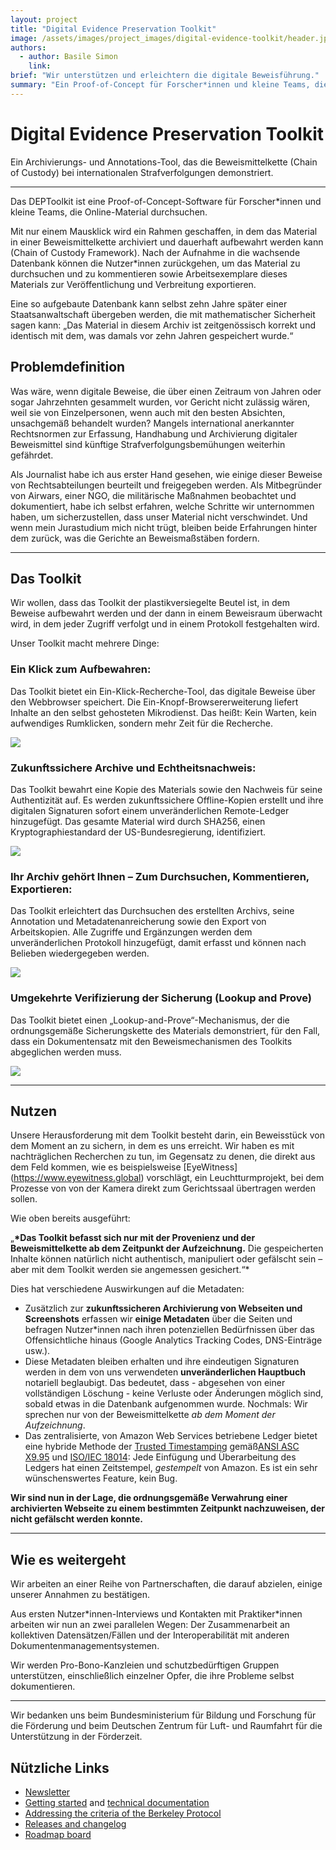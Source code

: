 ```yaml
---
layout: project
title: "Digital Evidence Preservation Toolkit"
image: /assets/images/project_images/digital-evidence-toolkit/header.jpg
authors:
  - author: Basile Simon
    link:
brief: "Wir unterstützen und erleichtern die digitale Beweisführung."
summary: "Ein Proof-of-Concept für Forscher*innen und kleine Teams, die Online-Materialien durchsuchen."
---
```


# Digital Evidence Preservation Toolkit

Ein Archivierungs- und Annotations-Tool, das die Beweismittelkette (Chain of Custody) bei internationalen Strafverfolgungen demonstriert.

---

Das DEPToolkit ist eine Proof-of-Concept-Software für Forscher\*innen und kleine Teams, die Online-Material durchsuchen.

Mit nur einem Mausklick wird ein Rahmen geschaffen, in dem das Material in einer Beweismittelkette archiviert und dauerhaft aufbewahrt werden kann (Chain of Custody Framework). Nach der Aufnahme in die wachsende Datenbank können die Nutzer\*innen zurückgehen, um das Material zu durchsuchen und zu kommentieren sowie Arbeitsexemplare dieses Materials zur Veröffentlichung und Verbreitung exportieren.

Eine so aufgebaute Datenbank kann selbst zehn Jahre später einer Staatsanwaltschaft übergeben werden, die mit mathematischer Sicherheit sagen kann: „Das Material in diesem Archiv ist zeitgenössisch korrekt und identisch mit dem, was damals vor zehn Jahren gespeichert wurde.“

## Problemdefinition

Was wäre, wenn digitale Beweise, die über einen Zeitraum von Jahren oder sogar Jahrzehnten gesammelt wurden, vor Gericht nicht zulässig wären, weil sie von Einzelpersonen, wenn auch mit den besten Absichten, unsachgemäß behandelt wurden? Mangels international anerkannter Rechtsnormen zur Erfassung, Handhabung und Archivierung digitaler Beweismittel sind künftige Strafverfolgungsbemühungen weiterhin gefährdet.

Als Journalist habe ich aus erster Hand gesehen, wie einige dieser Beweise von Rechtsabteilungen beurteilt und freigegeben werden. Als Mitbegründer von Airwars, einer NGO, die militärische Maßnahmen beobachtet und dokumentiert, habe ich selbst erfahren, welche Schritte wir unternommen haben, um sicherzustellen, dass unser Material nicht verschwindet. Und wenn mein Jurastudium mich nicht trügt, bleiben beide Erfahrungen hinter dem zurück, was die Gerichte an Beweismaßstäben fordern.

---

## Das Toolkit

Wir wollen, dass das Toolkit der plastikversiegelte Beutel ist, in dem Beweise aufbewahrt werden und der dann in einem Beweisraum überwacht wird, in dem jeder Zugriff verfolgt und in einem Protokoll festgehalten wird.

Unser Toolkit macht mehrere Dinge:

### Ein Klick zum Aufbewahren:

Das Toolkit bietet ein Ein-Klick-Recherche-Tool, das digitale Beweise über den Webbrowser speichert. Die Ein-Knopf-Browsererweiterung liefert Inhalte an den selbst gehosteten Mikrodienst. Das heißt: Kein Warten, kein aufwendiges Rumklicken, sondern mehr Zeit für die Recherche.

![](/assets/images/project_images/digital-evidence-toolkit/1.png)

### Zukunftssichere Archive und Echtheitsnachweis:

Das Toolkit bewahrt eine Kopie des Materials sowie den Nachweis für seine Authentizität auf. Es werden zukunftssichere Offline-Kopien erstellt und ihre digitalen Signaturen sofort einem unveränderlichen Remote-Ledger hinzugefügt. Das gesamte Material wird durch SHA256, einen Kryptographiestandard der US-Bundesregierung, identifiziert.

![](/assets/images/project_images/digital-evidence-toolkit/2.png)

### Ihr Archiv gehört Ihnen – Zum Durchsuchen, Kommentieren, Exportieren:

Das Toolkit erleichtert das Durchsuchen des erstellten Archivs, seine Annotation und Metadatenanreicherung sowie den Export von Arbeitskopien. Alle Zugriffe und Ergänzungen werden dem unveränderlichen Protokoll hinzugefügt, damit erfasst und können nach Belieben wiedergegeben werden.

![](/assets/images/project_images/digital-evidence-toolkit/3.png)

### Umgekehrte Verifizierung der Sicherung (Lookup and Prove)

Das Toolkit bietet einen „Lookup-and-Prove“-Mechanismus, der die ordnungsgemäße Sicherungskette des Materials demonstriert, für den Fall, dass ein Dokumentensatz mit den Beweismechanismen des Toolkits abgeglichen werden muss.

![](/assets/images/project_images/digital-evidence-toolkit/4.png)

---

## Nutzen

Unsere Herausforderung mit dem Toolkit besteht darin, ein Beweisstück von dem Moment an zu sichern, in dem es uns erreicht. Wir haben es mit nachträglichen Recherchen zu tun, im Gegensatz zu denen, die direkt aus dem Feld kommen, wie es beispielsweise [EyeWitness] (https://www.eyewitness.global) vorschlägt, ein Leuchtturmprojekt, bei dem Prozesse von von der Kamera direkt zum Gerichtssaal übertragen werden sollen.

Wie oben bereits ausgeführt:

„**\*Das Toolkit befasst sich nur mit der Provenienz und der Beweismittelkette ab dem Zeitpunkt der Aufzeichnung.** Die gespeicherten Inhalte können natürlich nicht authentisch, manipuliert oder gefälscht sein – aber mit dem Toolkit werden sie angemessen gesichert.“\*

Dies hat verschiedene Auswirkungen auf die Metadaten:

- Zusätzlich zur **zukunftssicheren Archivierung von Webseiten und Screenshots** erfassen wir **einige Metadaten** über die Seiten und befragen Nutzer\*innen nach ihren potenziellen Bedürfnissen über das Offensichtliche hinaus (Google Analytics Tracking Codes, DNS-Einträge usw.).
- Diese Metadaten bleiben erhalten und ihre eindeutigen Signaturen werden in dem von uns verwendeten **unveränderlichen Hauptbuch** notariell beglaubigt. Das bedeutet, dass - abgesehen von einer vollständigen Löschung - keine Verluste oder Änderungen möglich sind, sobald etwas in die Datenbank aufgenommen wurde. Nochmals: Wir sprechen nur von der Beweismittelkette _ab dem Moment der Aufzeichnung_.
- Das zentralisierte, von Amazon Web Services betriebene Ledger bietet eine hybride Methode der [Trusted Timestamping](https://en.wikipedia.org/wiki/Trusted_timestamping) gemäß[ANSI ASC X9.95](https://en.wikipedia.org/wiki/ANSI_ASC_X9.95_Standard) und [ISO/IEC 18014](http://en.wikipedia.org/wiki/ISO/IEC_18014): Jede Einfügung und Überarbeitung des Ledgers hat einen Zeitstempel, _gestempelt_ von Amazon. Es ist ein sehr wünschenswertes Feature, kein Bug.

**Wir sind nun in der Lage, die ordnungsgemäße Verwahrung einer archivierten Webseite zu einem bestimmten Zeitpunkt nachzuweisen, der nicht gefälscht werden konnte.**

---

## Wie es weitergeht

Wir arbeiten an einer Reihe von Partnerschaften, die darauf abzielen, einige unserer Annahmen zu bestätigen.

Aus ersten Nutzer\*innen-Interviews und Kontakten mit Praktiker\*innen arbeiten wir nun an zwei parallelen Wegen: Der Zusammenarbeit an kollektiven Datensätzen/Fällen und der Interoperabilität mit anderen Dokumentenmanagementsystemen.

Wir werden Pro-Bono-Kanzleien und schutzbedürftigen Gruppen unterstützen, einschließlich einzelner Opfer, die ihre Probleme selbst dokumentieren.

---

Wir bedanken uns beim Bundesministerium für Bildung und Forschung für die Förderung und beim Deutschen Zentrum für Luft- und Raumfahrt für die Unterstützung in der Förderzeit.

## Nützliche Links

- [Newsletter](https://digitalevidencetoolkit.substack.com/)
- [Getting started](https://digitalevidencetoolkit.notion.site/Getting-started-15521f4125534f4aa758a2575c27ad5c) and [technical documentation](https://digitalevidencetoolkit.notion.site/Technical-Journal-01ad0720aebc4f9c9a8036da0fd7426b)
- [Addressing the criteria of the Berkeley Protocol](https://digitalevidencetoolkit.notion.site/Back-to-Berkeley-c06f02ededfa41dc8605689d018ca3a4)
- [Releases and changelog](https://github.com/digitalevidencetoolkit/deptoolkit/releases)
- [Roadmap board](https://github.com/orgs/digitalevidencetoolkit/projects/3)
